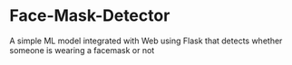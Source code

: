 # Face-Mask-Detector
A simple ML model integrated with Web using Flask that detects whether someone is wearing a facemask or not

